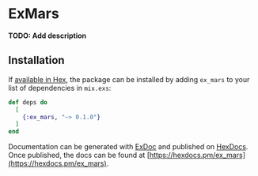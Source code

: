 # ExMars

**TODO: Add description**

## Installation

If [available in Hex](https://hex.pm/docs/publish), the package can be installed
by adding `ex_mars` to your list of dependencies in `mix.exs`:

```elixir
def deps do
  [
    {:ex_mars, "~> 0.1.0"}
  ]
end
```

Documentation can be generated with [ExDoc](https://github.com/elixir-lang/ex_doc)
and published on [HexDocs](https://hexdocs.pm). Once published, the docs can
be found at [https://hexdocs.pm/ex_mars](https://hexdocs.pm/ex_mars).

